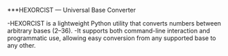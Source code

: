 ***HEXORCIST — Universal Base Converter

-HEXORCIST is a lightweight Python utility that converts numbers between arbitrary bases (2–36).
-It supports both command-line interaction and programmatic use, allowing easy conversion from any supported base to any other.
